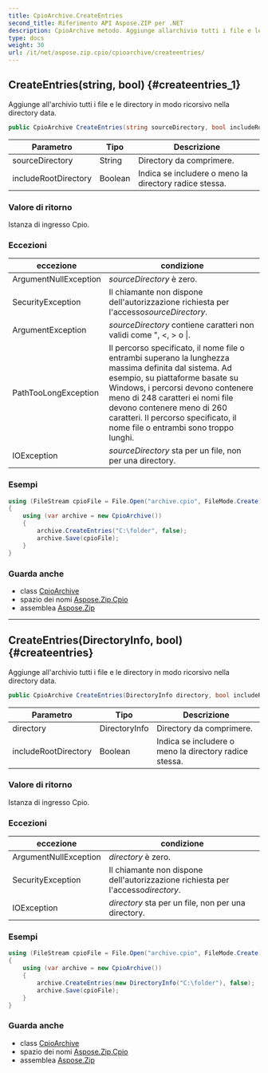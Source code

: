 ```yaml
---
title: CpioArchive.CreateEntries
second_title: Riferimento API Aspose.ZIP per .NET
description: CpioArchive metodo. Aggiunge allarchivio tutti i file e le directory in modo ricorsivo nella directory data.
type: docs
weight: 30
url: /it/net/aspose.zip.cpio/cpioarchive/createentries/
---
```

## CreateEntries(string, bool) {#createentries_1}

Aggiunge all'archivio tutti i file e le directory in modo ricorsivo nella directory data.

```csharp
public CpioArchive CreateEntries(string sourceDirectory, bool includeRootDirectory = true)
```

| Parametro | Tipo | Descrizione |
| --- | --- | --- |
| sourceDirectory | String | Directory da comprimere. |
| includeRootDirectory | Boolean | Indica se includere o meno la directory radice stessa. |

### Valore di ritorno

Istanza di ingresso Cpio.

### Eccezioni

| eccezione | condizione |
| --- | --- |
| ArgumentNullException | *sourceDirectory* è zero. |
| SecurityException | Il chiamante non dispone dell'autorizzazione richiesta per l'accesso*sourceDirectory*. |
| ArgumentException | *sourceDirectory* contiene caratteri non validi come ", &lt;, &gt; o &#x7C;. |
| PathTooLongException | Il percorso specificato, il nome file o entrambi superano la lunghezza massima definita dal sistema. Ad esempio, su piattaforme basate su Windows, i percorsi devono contenere meno di 248 caratteri ei nomi file devono contenere meno di 260 caratteri. Il percorso specificato, il nome file o entrambi sono troppo lunghi. |
| IOException | *sourceDirectory* sta per un file, non per una directory. |

### Esempi

```csharp
using (FileStream cpioFile = File.Open("archive.cpio", FileMode.Create))
{
    using (var archive = new CpioArchive())
    {
        archive.CreateEntries("C:\folder", false);
        archive.Save(cpioFile);
    }
}
```

### Guarda anche

* class [CpioArchive](../)
* spazio dei nomi [Aspose.Zip.Cpio](../../cpioarchive/)
* assemblea [Aspose.Zip](../../../)

---

## CreateEntries(DirectoryInfo, bool) {#createentries}

Aggiunge all'archivio tutti i file e le directory in modo ricorsivo nella directory data.

```csharp
public CpioArchive CreateEntries(DirectoryInfo directory, bool includeRootDirectory = true)
```

| Parametro | Tipo | Descrizione |
| --- | --- | --- |
| directory | DirectoryInfo | Directory da comprimere. |
| includeRootDirectory | Boolean | Indica se includere o meno la directory radice stessa. |

### Valore di ritorno

Istanza di ingresso Cpio.

### Eccezioni

| eccezione | condizione |
| --- | --- |
| ArgumentNullException | *directory* è zero. |
| SecurityException | Il chiamante non dispone dell'autorizzazione richiesta per l'accesso*directory*. |
| IOException | *directory* sta per un file, non per una directory. |

### Esempi

```csharp
using (FileStream cpioFile = File.Open("archive.cpio", FileMode.Create))
{
    using (var archive = new CpioArchive())
    {
        archive.CreateEntries(new DirectoryInfo("C:\folder"), false);
        archive.Save(cpioFile);
    }
}
```

### Guarda anche

* class [CpioArchive](../)
* spazio dei nomi [Aspose.Zip.Cpio](../../cpioarchive/)
* assemblea [Aspose.Zip](../../../)


